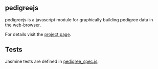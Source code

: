 
## pedigreejs

pedigreejs is a javascript module for graphically building pedigree data in 
the web-browser. 

For details visit the [project page](https://ccge-boadicea.github.io/pedigreejs/).

## Tests

Jasmine tests are defined in [pedigree_spec.js](specs/javascripts/pedigree_spec.js).
